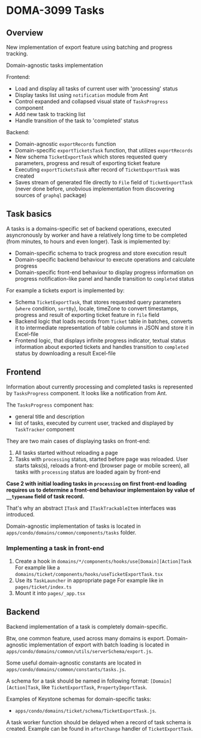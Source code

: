 DOMA-3099 Tasks
=====

## Overview

New implementation of export feature using batching and progress tracking.

Domain-agnostic tasks implementation

Frontend:
- Load and display all tasks of current user with 'processing' status
- Display tasks list using `notification` module from Ant
- Control expanded and collapsed visual state of `TasksProgress` component
- Add new task to tracking list
- Handle transition of the task to 'completed' status

Backend:
- Domain-agnostic `exportRecords` function
- Domain-specific `exportTicketsTask` function, that utilizes `exportRecords`
- New schema `TicketExportTask` which stores requested query parameters, progress and result of exporting ticket feature
- Executing `exportTicketsTask` after record of `TicketExportTask` was created
- Saves stream of generated file directly to `File` field of `TicketExportTask` (never done before, unobvious implementation from discovering sources of `graphql` package)


## Task basics

A tasks is a domains-specific set of backend operations, executed asyncronously by worker and have a relatively long time to be completed (from minutes, to hours and even longer).
Task is implemented by:
- Domain-specific schema to track progress and store execution result
- Domain-specific backend behaviour to execute operations and calculate progress
- Domain-specific front-end behaviour to display progress information on progress notification-like panel and handle transition to `completed` status

For example a tickets export is implemented by:
- Schema `TicketExportTask`, that stores requested query parameters (`where` condition, `sortBy`), locale, timeZone to convert timestamps, progress and result of exporting ticket feature in `file` field
- Backend logic that loads records from `Ticket` table in batches, converts it to intermediate representation of table columns in JSON and store it in Excel-file
- Frontend logic, that displays infinite progress indicator, textual status information about exported tickets and handles transition to `completed` status by downloading a result Excel-file


## Frontend

Information about currently processing and completed tasks is represented by `TasksProgress` component.
It looks like a notification from Ant.

The `TasksProgress` component has:
- general title and description
- list of tasks, executed by current user, tracked and displayed by `TaskTracker` component

They are two main cases of displaying tasks on front-end:
1. All tasks started without reloading a page
2. Tasks with `processing` status, started before page was reloaded. User starts taks(s), reloads a front-end (browser page or mobile screen), all tasks with `processing` status are loaded again by front-end

**Case 2 with initial loading tasks in `processing` on first front-end loading requires us to determine a front-end behaviour implementaion by value of `__typename` field of task record.**

That's why an abstract `ITask` and `ITaskTrackableItem` interfaces was introduced.

Domain-agnostic implementation of tasks is located in `apps/condo/domains/common/components/tasks` folder.

### Implementing a task in front-end

1. Create a hook in `domains/*/components/hooks/use[Domain][Action]Task`
   For example like a `domains/ticket/components/hooks/useTicketExportTask.tsx`
2. Use its `TaskLauncher` in appropriate page
   For example like in `pages/ticket/index.ts`
3. Mount it into `pages/_app.tsx`


## Backend

Backend implementation of a task is completely domain-specific.

Btw, one common feature, used across many domains is export.
Domain-agnostic implementation of export with batch loading is located in `apps/condo/domains/common/utils/serverSchema/export.js`.

Some useful domain-agnostic constants are located in `apps/condo/domains/common/constants/tasks.js`.

A schema for a task should be named in following format:
`[Domain][Action]Task`, like `TicketExportTask`, `PropertyImportTask`.

Examples of Keystone schemas for domain-specific tasks:
- `apps/condo/domains/ticket/schema/TicketExportTask.js`.

A task worker function should be delayed when a record of task schema is created.
Example can be found in `afterChange` handler of `TicketExportTask`.



